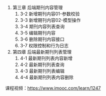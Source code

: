 1. 第三章 后端期刊内容管理
   1. 3-2 新增期刊内容01-参数校验
   2. 3-3 新增期刊内容02-模型操作
   3. 3-4 期刊内容列表查询
   4. 3-5 编辑期刊内容
   5. 3-6 删除期刊内容接口
   6. 3-7 权限控制和行为日志
2. 第四章 后端最新期刊列表管理
   1. 4-1 最新期刊列表内容新增
   2. 4-2 最新期刊列表查询
   3. 4-3 最新期刊列表编辑
   4. 4-4 最新期刊列表内容删除

课程视频：https://www.imooc.com/learn/1247
